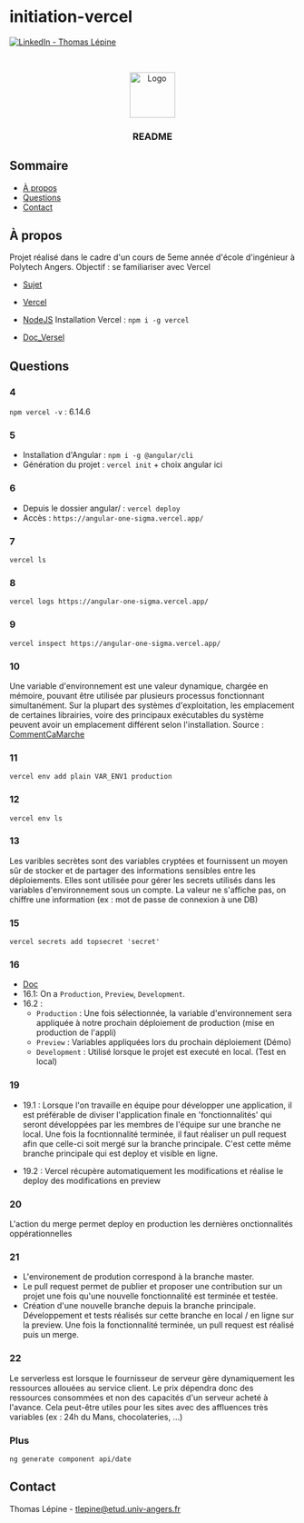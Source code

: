 # initiation-vercel

[![LinkedIn - Thomas Lépine][linkedin-shield]][linkedin-url]

<!-- PROJECT LOGO -->
<br />
<p align="center">

  <img src="https://github.com/Thomas-LEPINE/Best-README-Template/blob/master/images/logo.png" alt="Logo" width="80" height="80">

  <h3 align="center">README</h3>
</p>

<!-- TABLE OF CONTENTS -->
## Sommaire

* [À propos](#à-propos)
* [Questions](#questions)
* [Contact](#contact)


## À propos

Projet réalisé dans le cadre d'un cours de 5eme année d'école d'ingénieur à Polytech Angers. Objectif : se familiariser avec Vercel
* [Sujet](https://www.notion.so/TD-d-ployer-une-application-sans-code-76b85ffbb35942caa67476dfa60c5de5)
* [Vercel](https://vercel.com/)
* [NodeJS](https://nodejs.org/en/download/)
Installation Vercel : `npm i -g vercel`

* [Doc_Versel](https://vercel.com/docs/cli)


## Questions

### 4

`npm vercel -v` : 6.14.6

### 5

* Installation d'Angular : `npm i -g @angular/cli`
* Génération du projet : `vercel init` + choix angular ici

### 6

* Depuis le dossier angular/ : `vercel deploy`
* Accès : `https://angular-one-sigma.vercel.app/`

### 7

`vercel ls`

### 8

`vercel logs https://angular-one-sigma.vercel.app/`

### 9

`vercel inspect https://angular-one-sigma.vercel.app/`

### 10

Une variable d'environnement est une valeur dynamique, chargée en mémoire, pouvant être utilisée par plusieurs processus fonctionnant simultanément. Sur la plupart des systèmes d'exploitation, les emplacement de certaines librairies, voire des principaux exécutables du système peuvent avoir un emplacement différent selon l'installation. Source : [CommentCaMarche](https://www.commentcamarche.net/contents/1093-variables-d-environnement)

### 11

`vercel env add plain VAR_ENV1 production`

### 12

`vercel env ls`

### 13

Les varibles secrètes sont des variables cryptées et fournissent un moyen sûr de stocker et de partager des informations sensibles entre les déploiements. Elles sont utilisée pour gérer les secrets utilisés dans les variables d'environnement sous un compte. La valeur ne s'affiche pas, on chiffre une information (ex : mot de passe de connexion à une DB)

### 15

`vercel secrets add topsecret 'secret'`

### 16
* [Doc](https://vercel.com/docs/environment-variables#environments)
* 16.1: On a `Production`, `Preview`, `Development`.
* 16.2 :
  * `Production` : Une fois sélectionnée, la variable d'environnement sera appliquée à notre prochain déploiement de production (mise en production de l'appli)
  * `Preview` : Variables appliquées lors du prochain déploiement (Démo)
  * `Development` : Utilisé lorsque le projet est executé en local. (Test en local)

### 19

* 19.1 : Lorsque l'on travaille en équipe pour développer une application, il est préférable de diviser l'application finale en 'fonctionnalités' qui seront développées par les membres de l'équipe sur une branche ne local. Une fois la focntionnalité terminée, il faut réaliser un pull request afin que celle-ci soit mergé sur la branche principale. C'est cette même branche principale qui est deploy et visible en ligne.

* 19.2 : Vercel récupère automatiquement les modifications et réalise le deploy des modifications en preview

### 20

L'action du merge permet deploy en production les dernières onctionnalités oppérationnelles

### 21

* L'environement de prodution correspond à la branche master.
* Le pull request permet de publier et proposer une contribution sur un projet une fois qu'une nouvelle fonctionnalité est terminée et testée.
* Création d'une nouvelle branche depuis la branche principale. Développement et tests réalisés sur cette branche en local / en ligne sur la preview. Une fois la fonctionnalité terminée, un pull request est réalisé puis un merge.

### 22

Le serverless est lorsque le fournisseur de serveur gère dynamiquement les ressources allouées au service client. Le prix dépendra donc des ressources consommées et non des capacités d'un serveur acheté à l'avance. Cela peut-être utiles pour les sites avec des affluences très variables (ex : 24h du Mans, chocolateries, ...)

### Plus

`ng generate component api/date`

<!-- CONTACT -->
## Contact

Thomas Lépine - tlepine@etud.univ-angers.fr

[linkedin-shield]: https://img.shields.io/badge/-LinkedIn-black.svg?style=flat-square&logo=linkedin&colorB=555
[linkedin-url]: https://www.linkedin.com/in/thomas-l%C3%A9pine/
